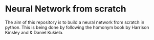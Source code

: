 # Neural Network from scratch

The aim of this repository is to build a neural network from scratch in python. This is being done by following the homonym book by Harrison Kinsley and & Daniel Kukiela.
